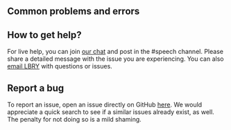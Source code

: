 ## Common problems and errors



## How to get help?

For live help, you can join [our chat](https://chat.lbry.io) and post in the #speech channel. Please share a detailed message with the issue you are experiencing.
You can also [email LBRY](mailto:help@lbry.io) with questions or issues.

## Report a bug

To report an issue, open an issue directly on GitHub [here](https://github.com/lbryio/spee.ch). We would appreciate a quick search to see if a similar issues already exist, as well. The penalty for not doing so is a mild shaming.
